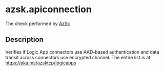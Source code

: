 # azsk.apiconnection

The check performed by [AzSk](https://azsk.azurewebsites.net/)

## Description

Verifies if Logic App connectors use AAD-based authentication and data transit across connectors use encrypted channel. The entire list is at https://aka.ms/azsktcp/logicapps
